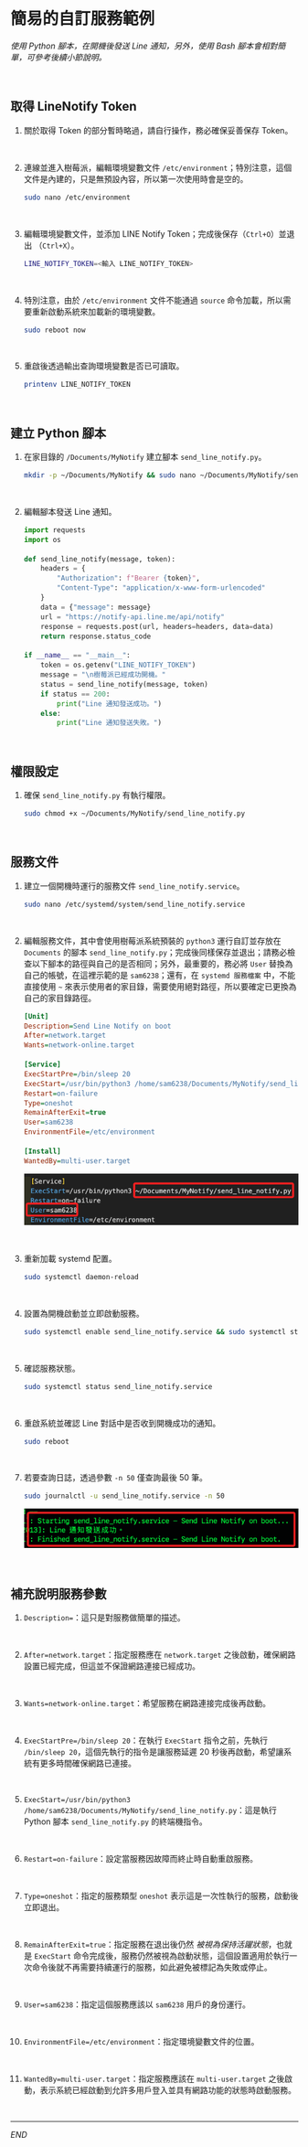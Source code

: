 # 簡易的自訂服務範例

_使用 Python 腳本，在開機後發送 Line 通知，另外，使用 Bash 腳本會相對簡單，可參考後續小節說明。_

<br>

## 取得 LineNotify Token

1. 關於取得 Token 的部分暫時略過，請自行操作，務必確保妥善保存 Token。

<br>

2. 連線並進入樹莓派，編輯環境變數文件 `/etc/environment`；特別注意，這個文件是內建的，只是無預設內容，所以第一次使用時會是空的。

    ```bash
    sudo nano /etc/environment
    ```

<br>

3. 編輯環境變數文件，並添加 LINE Notify Token；完成後保存（`Ctrl+O`）並退出 （`Ctrl+X`）。

    ```bash
    LINE_NOTIFY_TOKEN=<輸入 LINE_NOTIFY_TOKEN>
    ```

<br>

4. 特別注意，由於 `/etc/environment` 文件不能通過 `source` 命令加載，所以需要重新啟動系統來加載新的環境變數。

    ```bash
    sudo reboot now
    ```

<br>

5. 重啟後透過輸出查詢環境變數是否已可讀取。

    ```bash
    printenv LINE_NOTIFY_TOKEN
    ```

<br>

## 建立 Python 腳本

1. 在家目錄的 `/Documents/MyNotify` 建立腳本 `send_line_notify.py`。

    ```bash
    mkdir -p ~/Documents/MyNotify && sudo nano ~/Documents/MyNotify/send_line_notify.py
    ```

<br>

2. 編輯腳本發送 Line 通知。

    ```python
    import requests
    import os

    def send_line_notify(message, token):
        headers = {
            "Authorization": f"Bearer {token}",
            "Content-Type": "application/x-www-form-urlencoded"
        }
        data = {"message": message}
        url = "https://notify-api.line.me/api/notify"
        response = requests.post(url, headers=headers, data=data)
        return response.status_code

    if __name__ == "__main__":
        token = os.getenv("LINE_NOTIFY_TOKEN")
        message = "\n樹莓派已經成功開機。"
        status = send_line_notify(message, token)
        if status == 200:
            print("Line 通知發送成功。")
        else:
            print("Line 通知發送失敗。")
    ```

<br>

## 權限設定

1. 確保 `send_line_notify.py` 有執行權限。

    ```bash
    sudo chmod +x ~/Documents/MyNotify/send_line_notify.py
    ```

<br>

## 服務文件

1. 建立一個開機時運行的服務文件 `send_line_notify.service`。

    ```bash
    sudo nano /etc/systemd/system/send_line_notify.service
    ```

<br>

2. 編輯服務文件，其中會使用樹莓派系統預裝的 `python3` 運行自訂並存放在 `Documents` 的腳本 `send_line_notify.py`；完成後同樣保存並退出；請務必檢查以下腳本的路徑與自己的是否相同；另外，最重要的，務必將 `User` 替換為自己的帳號，在這裡示範的是 `sam6238`；還有，在 `systemd 服務檔案` 中，不能直接使用 `~` 來表示使用者的家目錄，需要使用絕對路徑，所以要確定已更換為自己的家目錄路徑。

    ```ini
    [Unit]
    Description=Send Line Notify on boot
    After=network.target
    Wants=network-online.target

    [Service]
    ExecStartPre=/bin/sleep 20
    ExecStart=/usr/bin/python3 /home/sam6238/Documents/MyNotify/send_line_notify.py
    Restart=on-failure
    Type=oneshot
    RemainAfterExit=true
    User=sam6238
    EnvironmentFile=/etc/environment

    [Install]
    WantedBy=multi-user.target
    ```

    ![](images/img_06.png)

<br>

3. 重新加載 systemd 配置。

    ```bash
    sudo systemctl daemon-reload
    ```

<br>

4. 設置為開機啟動並立即啟動服務。

    ```bash
    sudo systemctl enable send_line_notify.service && sudo systemctl start send_line_notify.service
    ```

<br>

5. 確認服務狀態。

    ```bash
    sudo systemctl status send_line_notify.service
    ```

<br>

6. 重啟系統並確認 Line 對話中是否收到開機成功的通知。

    ```bash
    sudo reboot
    ```

<br>

7. 若要查詢日誌，透過參數 `-n 50` 僅查詢最後 50 筆。

    ```bash
    sudo journalctl -u send_line_notify.service -n 50
    ```

    ![](images/img_07.png)

<br>

## 補充說明服務參數

1. `Description=`：這只是對服務做簡單的描述。

<br>

2. `After=network.target`：指定服務應在 `network.target` 之後啟動，確保網路設置已經完成，但這並不保證網路連接已經成功。

<br>

3. `Wants=network-online.target`：希望服務在網路連接完成後再啟動。

<br>

4. `ExecStartPre=/bin/sleep 20`：在執行 `ExecStart` 指令之前，先執行 `/bin/sleep 20`，這個先執行的指令是讓服務延遲 20 秒後再啟動，希望讓系統有更多時間確保網路已連接。

<br>

5. `ExecStart=/usr/bin/python3 /home/sam6238/Documents/MyNotify/send_line_notify.py`：這是執行 Python 腳本 `send_line_notify.py` 的終端機指令。

<br>

6. `Restart=on-failure`：設定當服務因故障而終止時自動重啟服務。

<br>

7. `Type=oneshot`：指定的服務類型 `oneshot` 表示這是一次性執行的服務，啟動後立即退出。

<br>

8. `RemainAfterExit=true`：指定服務在退出後仍然 _被視為保持活躍狀態_，也就是 `ExecStart` 命令完成後，服務仍然被視為啟動狀態，這個設置適用於執行一次命令後就不再需要持續運行的服務，如此避免被標記為失敗或停止。

<br>

9. `User=sam6238`：指定這個服務應該以 `sam6238` 用戶的身份運行。

<br>

10. `EnvironmentFile=/etc/environment`：指定環境變數文件的位置。

<br>

11. `WantedBy=multi-user.target`：指定服務應該在 `multi-user.target` 之後啟動，表示系統已經啟動到允許多用戶登入並具有網路功能的狀態時啟動服務。

<br>

___

_END_

